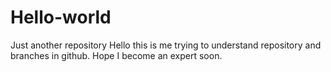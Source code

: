# Hello-world
Just another repository
Hello this is me trying to understand repository and branches in github.
Hope I become an expert soon.
